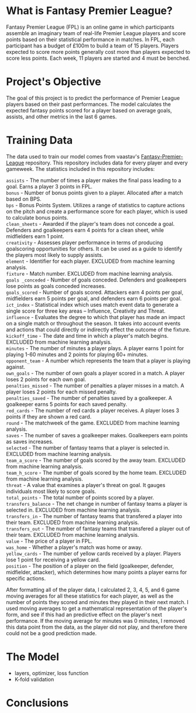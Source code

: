 # What is Fantasy Premier League?
Fantasy Premier League (FPL) is an online game in which participants assemble an imaginary team of real-life Premier League players and score points based on their statistical performance in matches. In FPL, each participant has a budget of £100m to build a team of 15 players. Players expected to score more points generally cost more than players expected to score less points. Each week, 11 players are started and 4 must be benched.
# Project's Objective
The goal of this project is to predict the performance of Premier League players based on their past performances. The model calculates the expected fantasy points scored for a player based on average goals, assists, and other metrics in the last 6 games.
# Training Data
The data used to train our model comes from vaastav's [Fantasy-Premier-League](https://github.com/vaastav/Fantasy-Premier-League) repository. This repository includes data for every player and every gameweek. The statistics included in this repository includes:

```assists``` - The number of times a player makes the final pass leading to a goal. Earns a player 3 points in FPL.  
```bonus``` - Number of bonus points given to a player. Allocated after a match based on BPS.  
```bps``` - Bonus Points System. Utilizes a range of statistics to capture actions on the pitch and create a performance score for each player, which is used to calculate bonus points.  
```clean_sheets``` - Awarded if the player's team does not concede a goal. Defenders and goalkeepers earn 4 points for a clean sheet, while midfielders earn 1 point.  
```creativity``` - Assesses player performance in terms of producing goalscoring opportunities for others. It can be used as a guide to identify the players most likely to supply assists.  
```element``` - Identifier for each player. EXCLUDED from machine learning analysis.  
```fixture``` - Match number. EXCLUDED from machine learning analysis.  
```goals _conceded``` - Number of goals conceded. Defenders and goalkeepers lose points as goals conceded increases.  
```goals_scored``` - Number of goals scored. Attackers earn 4 points per goal, midfielders earn 5 points per goal, and defenders earn 6 points per goal.  
```ict_index``` - Statistical index which uses match event data to generate a single score for three key areas – Influence, Creativity and Threat.  
```influence``` - Evaluates the degree to which that player has made an impact on a single match or throughout the season. It takes into account events and actions that could directly or indirectly effect the outcome of the fixture.  
```kickoff_time``` - The date and time in which a player's match begins. EXCLUDED from machine learning analysis.  
```minutes``` - The number of minutes a player plays. A player earns 1 point for playing 1-60 minutes and 2 points for playing 60+ minutes.  
```opponent_team``` - A number which represents the team that a player is playing against.  
```own_goals``` - The number of own goals a player scored in a match. A player loses 2 points for each own goal.  
```penalties_missed``` - The number of penalties a player misses in a match. A player loses 2 points for each missed penalty.  
```penalties_saved``` - The number of penalties saved by a goalkeeper. A goalkeeper earns 5 points for each saved penalty.   
```red_cards``` - The number of red cards a player receives. A player loses 3 points if they are shown a red card.  
```round``` - The matchweek of the game. EXCLUDED from machine learning analysis.  
```saves``` - The number of saves a goalkeeper makes. Goalkeepers earn points as saves increases.  
```selected``` - The number of fantasy teams that a player is selected in. EXCLUDED from machine learning analysis.  
```team_a_score``` - The number of goals scored by the away team. EXCLUDED from machine learning analysis.  
```team_h_score``` - The number of goals scored by the home team. EXCLUDED from machine learning analysis.  
```threat``` - A value that examines a player's threat on goal. It gauges individuals most likely to score goals.  
```total_points``` - The total number of points scored by a player.  
```transfers_balance``` - The net change in number of fantasy teams a player is selected in. EXCLUDED from machine learning analysis.  
```transfers_in``` - The number of fantasy teams that transfered a player into their team. EXCLUDED from machine learning analysis.  
```transfers_out``` - The number of fantasy teams that transfered a player out of their team. EXCLUDED from machine learning analysis.  
```value``` - The price of a player in FPL.  
```was_home``` - Whether a player's match was home or away.  
```yellow_cards``` - The number of yellow cards received by a player. Players lose 1 point for receiving a yellow card.  
```position``` - The position of a player on the field (goalkeeper, defender, midfielder, attacker), which determines how many points a player earns for specific actions.

After formatting all of the player data, I calculated 2, 3, 4, 5, and 6 game moving averages for all these statistics for each player, as well as the number of points they scored and minutes they played in their next match. I used moving averages to get a mathematical representation of the player's form, and see if this had an predictive effect on the player's next performance. If the moving average for minutes was 0 minutes, I removed this data point from the data, as the player did not play, and therefore there could not be a good prediction made.

# The Model
- layers, optimizer, loss function
- K-fold validation
# Conclusions